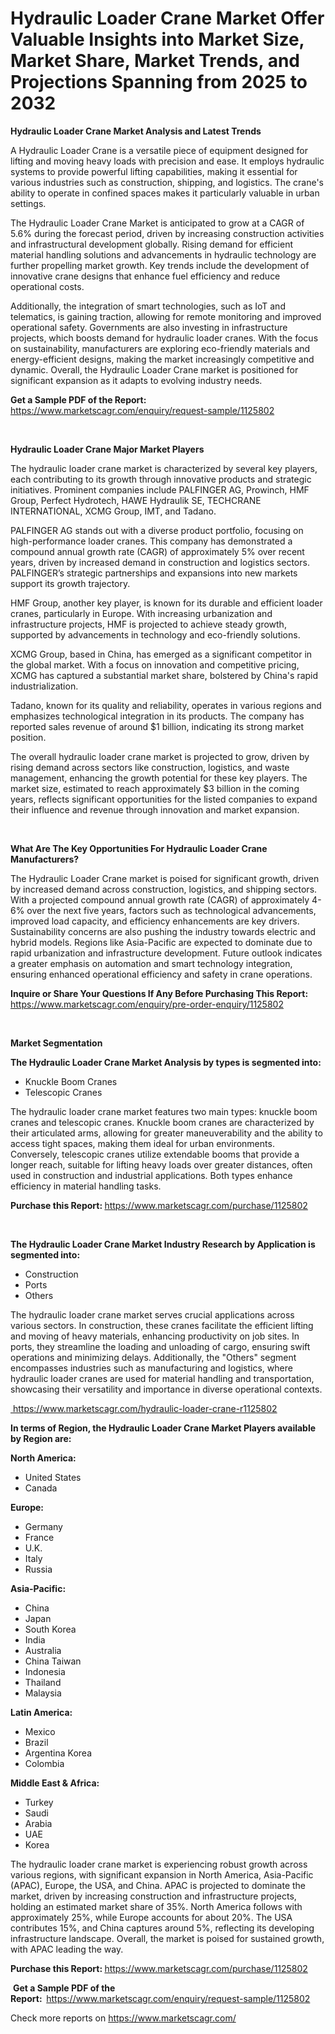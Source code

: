 <p><h1>Hydraulic Loader Crane Market Offer Valuable Insights into Market Size, Market Share, Market Trends, and Projections Spanning from 2025 to 2032</h1></p><p><strong>Hydraulic Loader Crane Market Analysis and Latest Trends</strong></p>
<p><p>A Hydraulic Loader Crane is a versatile piece of equipment designed for lifting and moving heavy loads with precision and ease. It employs hydraulic systems to provide powerful lifting capabilities, making it essential for various industries such as construction, shipping, and logistics. The crane's ability to operate in confined spaces makes it particularly valuable in urban settings.</p><p>The Hydraulic Loader Crane Market is anticipated to grow at a CAGR of 5.6% during the forecast period, driven by increasing construction activities and infrastructural development globally. Rising demand for efficient material handling solutions and advancements in hydraulic technology are further propelling market growth. Key trends include the development of innovative crane designs that enhance fuel efficiency and reduce operational costs. </p><p>Additionally, the integration of smart technologies, such as IoT and telematics, is gaining traction, allowing for remote monitoring and improved operational safety. Governments are also investing in infrastructure projects, which boosts demand for hydraulic loader cranes. With the focus on sustainability, manufacturers are exploring eco-friendly materials and energy-efficient designs, making the market increasingly competitive and dynamic. Overall, the Hydraulic Loader Crane market is positioned for significant expansion as it adapts to evolving industry needs.</p></p>
<p><strong>Get a Sample PDF of the Report:&nbsp;</strong> <a href="https://www.marketscagr.com/enquiry/request-sample/1125802?utm_campaign=2322&utm_medium=2&utm_source=Github&utm_content=ia&utm_term=24022025&utm_id=hydraulic-loader-crane">https://www.marketscagr.com/enquiry/request-sample/1125802</a></p>
<p>&nbsp;</p>
<p><strong>Hydraulic Loader Crane Major Market Players</strong></p>
<p><p>The hydraulic loader crane market is characterized by several key players, each contributing to its growth through innovative products and strategic initiatives. Prominent companies include PALFINGER AG, Prowinch, HMF Group, Perfect Hydrotech, HAWE Hydraulik SE, TECHCRANE INTERNATIONAL, XCMG Group, IMT, and Tadano.</p><p>PALFINGER AG stands out with a diverse product portfolio, focusing on high-performance loader cranes. This company has demonstrated a compound annual growth rate (CAGR) of approximately 5% over recent years, driven by increased demand in construction and logistics sectors. PALFINGER’s strategic partnerships and expansions into new markets support its growth trajectory.</p><p>HMF Group, another key player, is known for its durable and efficient loader cranes, particularly in Europe. With increasing urbanization and infrastructure projects, HMF is projected to achieve steady growth, supported by advancements in technology and eco-friendly solutions.</p><p>XCMG Group, based in China, has emerged as a significant competitor in the global market. With a focus on innovation and competitive pricing, XCMG has captured a substantial market share, bolstered by China's rapid industrialization.</p><p>Tadano, known for its quality and reliability, operates in various regions and emphasizes technological integration in its products. The company has reported sales revenue of around $1 billion, indicating its strong market position.</p><p>The overall hydraulic loader crane market is projected to grow, driven by rising demand across sectors like construction, logistics, and waste management, enhancing the growth potential for these key players. The market size, estimated to reach approximately $3 billion in the coming years, reflects significant opportunities for the listed companies to expand their influence and revenue through innovation and market expansion.</p></p>
<p>&nbsp;</p>
<p><strong>What Are The Key Opportunities For Hydraulic Loader Crane Manufacturers?</strong></p>
<p><p>The Hydraulic Loader Crane market is poised for significant growth, driven by increased demand across construction, logistics, and shipping sectors. With a projected compound annual growth rate (CAGR) of approximately 4-6% over the next five years, factors such as technological advancements, improved load capacity, and efficiency enhancements are key drivers. Sustainability concerns are also pushing the industry towards electric and hybrid models. Regions like Asia-Pacific are expected to dominate due to rapid urbanization and infrastructure development. Future outlook indicates a greater emphasis on automation and smart technology integration, ensuring enhanced operational efficiency and safety in crane operations.</p></p>
<p><strong>Inquire or Share Your Questions If Any Before Purchasing This Report:</strong> <a href="https://www.marketscagr.com/enquiry/pre-order-enquiry/1125802?utm_campaign=2322&utm_medium=2&utm_source=Github&utm_content=ia&utm_term=24022025&utm_id=hydraulic-loader-crane">https://www.marketscagr.com/enquiry/pre-order-enquiry/1125802</a></p>
<p>&nbsp;</p>
<p><strong>Market Segmentation</strong></p>
<p><strong>The Hydraulic Loader Crane Market Analysis by types is segmented into:</strong></p>
<p><ul><li>Knuckle Boom Cranes</li><li>Telescopic Cranes</li></ul></p>
<p><p>The hydraulic loader crane market features two main types: knuckle boom cranes and telescopic cranes. Knuckle boom cranes are characterized by their articulated arms, allowing for greater maneuverability and the ability to access tight spaces, making them ideal for urban environments. Conversely, telescopic cranes utilize extendable booms that provide a longer reach, suitable for lifting heavy loads over greater distances, often used in construction and industrial applications. Both types enhance efficiency in material handling tasks.</p></p>
<p><strong>Purchase this Report:&nbsp;</strong><a href="https://www.marketscagr.com/purchase/1125802?utm_campaign=2322&utm_medium=2&utm_source=Github&utm_content=ia&utm_term=24022025&utm_id=hydraulic-loader-crane">https://www.marketscagr.com/purchase/1125802</a></p>
<p>&nbsp;</p>
<p><strong>The Hydraulic Loader Crane Market Industry Research by Application is segmented into:</strong></p>
<p><ul><li>Construction</li><li>Ports</li><li>Others</li></ul></p>
<p><p>The hydraulic loader crane market serves crucial applications across various sectors. In construction, these cranes facilitate the efficient lifting and moving of heavy materials, enhancing productivity on job sites. In ports, they streamline the loading and unloading of cargo, ensuring swift operations and minimizing delays. Additionally, the "Others" segment encompasses industries such as manufacturing and logistics, where hydraulic loader cranes are used for material handling and transportation, showcasing their versatility and importance in diverse operational contexts.</p></p>
<p><a href="https://www.marketscagr.com/hydraulic-loader-crane-r1125802?utm_campaign=2322&utm_medium=2&utm_source=Github&utm_content=ia&utm_term=24022025&utm_id=hydraulic-loader-crane">&nbsp;https://www.marketscagr.com/hydraulic-loader-crane-r1125802</a></p>
<p><strong>In terms of Region, the Hydraulic Loader Crane Market Players available by Region are:</strong></p>
<p>
    <p> <strong> North America: </strong>
        <ul>
            <li>United States</li>
            <li>Canada</li>
        </ul>
        </p> 
    <p> <strong> Europe: </strong>
        <ul>
            <li>Germany</li>
            <li>France</li>
            <li>U.K.</li>
            <li>Italy</li>
            <li>Russia</li>
        </ul>
        </p> 
    <p> <strong> Asia-Pacific: </strong>
        <ul>
            <li>China</li>
            <li>Japan</li>
            <li>South Korea</li>
            <li>India</li>
            <li>Australia</li>
            <li>China Taiwan</li>
            <li>Indonesia</li>
            <li>Thailand</li>
            <li>Malaysia</li>
        </ul>
        </p> 
    <p> <strong> Latin America: </strong>
        <ul>
            <li>Mexico</li>
            <li>Brazil</li>
            <li>Argentina Korea</li>
            <li>Colombia</li>
        </ul>
        </p> 
    <p> <strong> Middle East & Africa: </strong>
        <ul>
            <li>Turkey</li>
            <li>Saudi</li>
            <li>Arabia</li>
            <li>UAE</li>
            <li>Korea</li>
        </ul>
    </p>
    </p>
<p><p>The hydraulic loader crane market is experiencing robust growth across various regions, with significant expansion in North America, Asia-Pacific (APAC), Europe, the USA, and China. APAC is projected to dominate the market, driven by increasing construction and infrastructure projects, holding an estimated market share of 35%. North America follows with approximately 25%, while Europe accounts for about 20%. The USA contributes 15%, and China captures around 5%, reflecting its developing infrastructure landscape. Overall, the market is poised for sustained growth, with APAC leading the way.</p></p>
<p><strong>Purchase this Report: </strong><a href="https://www.marketscagr.com/purchase/1125802?utm_campaign=2322&utm_medium=2&utm_source=Github&utm_content=ia&utm_term=24022025&utm_id=hydraulic-loader-crane">https://www.marketscagr.com/purchase/1125802</a></p>
<p>&nbsp;<strong>Get a Sample PDF of the Report:&nbsp;&nbsp;</strong><a href="https://www.marketscagr.com/enquiry/request-sample/1125802?utm_campaign=2322&utm_medium=2&utm_source=Github&utm_content=ia&utm_term=24022025&utm_id=hydraulic-loader-crane">https://www.marketscagr.com/enquiry/request-sample/1125802</a></p>
<p><strong></strong></p>
<p>Check more reports on <a href="https://www.marketscagr.com/?utm_campaign=2322&utm_medium=2&utm_source=Github&utm_content=ia&utm_term=24022025&utm_id=hydraulic-loader-crane">https://www.marketscagr.com/</a></p>